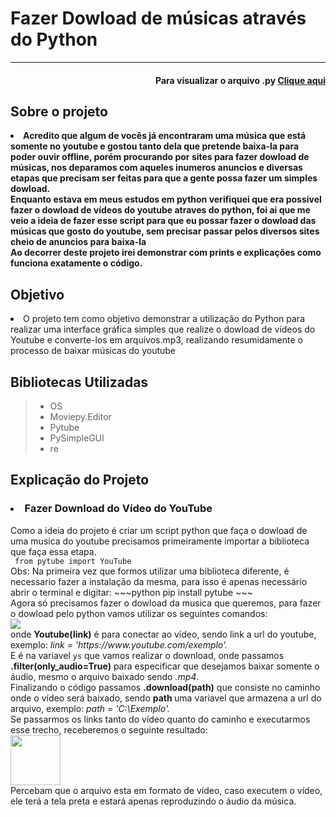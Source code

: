 <h1> Fazer Dowload de músicas através do Python </h1>
<hr>

<h4 align='right'>Para visualizar o arquivo .py <a href='Mp3_Dowloader.py'> Clique aqui </a> </h4>

<h2>Sobre o projeto </h2>
<li> <b>Acredito que algum de vocês já encontraram uma música que está somente no youtube e gostou tanto dela que pretende baixa-la para poder ouvir offline, porém procurando por sites para fazer dowload de músicas, nos deparamos com aqueles inumeros anuncios e diversas etapas que precisam ser feitas para que a gente possa fazer um simples dowload. <br>
Enquanto estava em meus estudos em python verifiquei que era possivel fazer o dowload de vídeos do youtube atraves do python, foi ai que me veio a ideia de fazer esse script para que eu possar fazer o dowload das músicas que gosto do youtube, sem precisar passar pelos diversos sites cheio de anuncios para baixa-la <br>
Ao decorrer deste projeto irei demonstrar com prints e explicações como funciona exatamente o código. </b>
</li>

<h2>Objetivo</h2>
<li> O projeto tem como objetivo demonstrar a utilização do Python para realizar uma interface gráfica simples que realize o dowload de vídeos do Youtube e converte-los em arquivos.mp3, realizando resumidamente o processo de baixar músicas do youtube</li>

<h2>Bibliotecas Utilizadas </h2>
<blockquote>
    <ul> 
        <li> OS </li> 
        <li> Moviepy.Editor </li>
        <li> Pytube </li> 
        <li> PySimpleGUI </li> 
        <li> re </li> 
    </ul> 
</blockquote>

<h2> Explicação do Projeto </h2>
<h3><li>  Fazer Download do Vídeo do YouTube  </li></h3>
<p>    Como a ideia do projeto é criar um script python que faça o dowload de uma musica do youtube precisamos primeiramente importar a biblioteca que faça essa etapa. <br>
<code> from pytube import YouTube </code>
<br>
Obs: Na primeira vez que formos utilizar uma biblioteca diferente, é necessario fazer a instalação da mesma, para isso é apenas necessário abrir o terminal e digitar:
~~~python
pip install pytube 
~~~ <br>
    Agora só precisamos fazer o dowload da musica que queremos, para fazer o dowload pelo python
vamos utilizar os seguintes comandos: <br>
<img src='/Imagens/exemplo_pytube.png' align='center'>
<br>
onde <b>Youtube(link)</b> é para conectar ao vídeo, sendo link a url do youtube, exemplo: <i> link = 'https://www.youtube.com/exemplo'.</i>
<br>
    E é na variavel <code>ys</code> que vamos realizar o download, onde passamos <b>.filter(only_audio=True)</b>
para especificar que desejamos baixar somente o áudio, mesmo o arquivo baixado sendo <i>.mp4</i>. <br>
</b>   Finalizando o código passamos <b>.download(path)</b> que consiste no caminho onde o vídeo será baixado, sendo <b> path </b> uma variavel que armazena a url do arquivo, exemplo: <i> path = 'C:\Exemplo'. </i>
<br>
    Se passarmos os links tanto do vídeo quanto do caminho e executarmos esse trecho, receberemos o seguinte 
resultado:
<br><img src='/Imagens/exemplo_musica.mp4.png' width='80px' height='80px' align='center'><br>
    Percebam que o arquivo esta em formato de vídeo, caso executem o vídeo, ele terá a tela preta e estará apenas
reproduzindo o áudio da música.